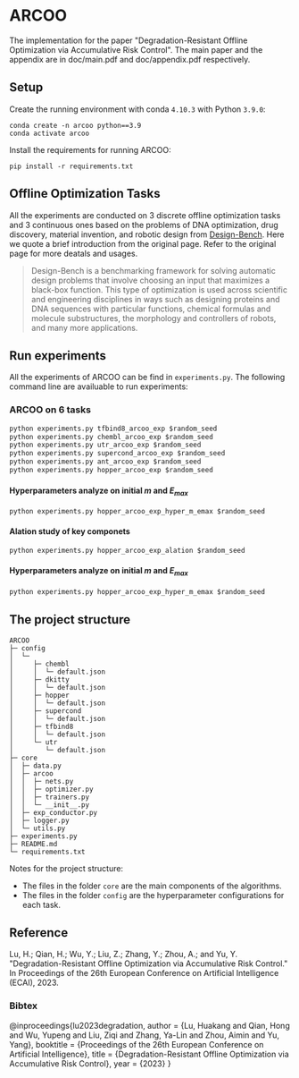 # ARCOO

The implementation for the paper "Degradation-Resistant Offline Optimization via Accumulative Risk Control". The main paper and the appendix are in doc/main.pdf and doc/appendix.pdf respectively.

## Setup
Create the running environment with conda `4.10.3` with Python `3.9.0`: 

```shell
conda create -n arcoo python==3.9
conda activate arcoo
```

Install the requirements for running ARCOO: 

```shell
pip install -r requirements.txt
```

## Offline Optimization Tasks
All the experiments are conducted on 3 discrete offline optimization tasks and 3 continuous ones based on the problems of DNA optimization, drug discovery, material invention, and robotic design from [Design-Bench](https://github.com/brandontrabucco/design-bench). Here we quote a brief introduction from the original page. Refer to the original page for more deatals and usages.
> Design-Bench is a benchmarking framework for solving automatic design problems that involve choosing an input that maximizes a black-box function. This type of optimization is used across scientific and engineering disciplines in ways such as designing proteins and DNA sequences with particular functions, chemical formulas and molecule substructures, the morphology and controllers of robots, and many more applications.


## Run experiments
All the experiments of ARCOO can be find in `experiments.py`. The following command line are availuable to run experiments:

### ARCOO on 6 tasks
```python
python experiments.py tfbind8_arcoo_exp $random_seed
python experiments.py chembl_arcoo_exp $random_seed
python experiments.py utr_arcoo_exp $random_seed
python experiments.py supercond_arcoo_exp $random_seed
python experiments.py ant_arcoo_exp $random_seed
python experiments.py hopper_arcoo_exp $random_seed
```

#### Hyperparameters analyze on initial $m$ and $E_{max}$

```python
python experiments.py hopper_arcoo_exp_hyper_m_emax $random_seed
```

#### Alation study of key componets

```python
python experiments.py hopper_arcoo_exp_alation $random_seed
```

#### Hyperparameters analyze on initial $m$ and $E_{max}$

```python
python experiments.py hopper_arcoo_exp_hyper_m_emax $random_seed
```


## The project structure
```
ARCOO
├─ config
│  └─ 
│     ├─ chembl
│     │  └─ default.json
│     ├─ dkitty
│     │  └─ default.json
│     ├─ hopper
│     │  └─ default.json
│     ├─ supercond
│     │  └─ default.json
│     ├─ tfbind8
│     │  └─ default.json
│     └─ utr
│        └─ default.json
├─ core
│  ├─ data.py
│  ├─ arcoo
│  │  ├─ nets.py
│  │  ├─ optimizer.py
│  │  ├─ trainers.py
│  │  └─ __init__.py
│  ├─ exp_conductor.py
│  ├─ logger.py
│  └─ utils.py
├─ experiments.py
├─ README.md
└─ requirements.txt
```

Notes for the project structure:
- The files in the folder `core` are the main components of the algorithms.
- The files in the folder `config` are the hyperparameter configurations for each task.


## Reference
Lu, H.; Qian, H.; Wu, Y.; Liu, Z.; Zhang, Y.; Zhou, A.; and Yu, Y. "Degradation-Resistant Offline Optimization via Accumulative Risk Control." In Proceedings of the 26th European Conference on Artificial Intelligence (ECAI), 2023.


### Bibtex
@inproceedings{lu2023degradation,
 author = {Lu, Huakang and Qian, Hong and Wu, Yupeng and Liu, Ziqi and Zhang, Ya-Lin and Zhou, Aimin and Yu, Yang},
 booktitle = {Proceedings of the 26th European Conference on Artificial Intelligence},
 title = {Degradation-Resistant Offline Optimization via Accumulative Risk Control},
 year = {2023}
}



